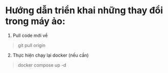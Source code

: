 # Hướng dẫn triển khai những thay đổi trong máy ảo:
1. Pull code mới về
> git pull origin
2. Thực hiện chạy lại docker (nếu cần)
> docker compose up -d
